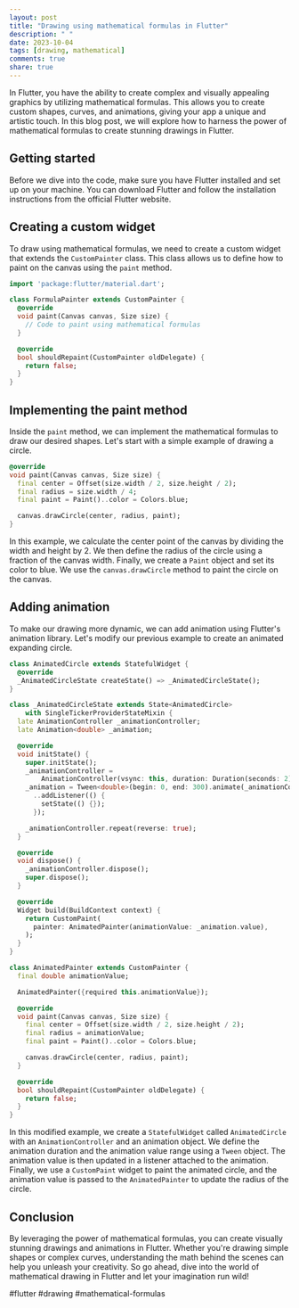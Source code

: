 ```yaml
---
layout: post
title: "Drawing using mathematical formulas in Flutter"
description: " "
date: 2023-10-04
tags: [drawing, mathematical]
comments: true
share: true
---
```


In Flutter, you have the ability to create complex and visually appealing graphics by utilizing mathematical formulas. This allows you to create custom shapes, curves, and animations, giving your app a unique and artistic touch. In this blog post, we will explore how to harness the power of mathematical formulas to create stunning drawings in Flutter.

## Getting started

Before we dive into the code, make sure you have Flutter installed and set up on your machine. You can download Flutter and follow the installation instructions from the official Flutter website.

## Creating a custom widget

To draw using mathematical formulas, we need to create a custom widget that extends the `CustomPainter` class. This class allows us to define how to paint on the canvas using the `paint` method.

```dart
import 'package:flutter/material.dart';

class FormulaPainter extends CustomPainter {
  @override
  void paint(Canvas canvas, Size size) {
    // Code to paint using mathematical formulas
  }

  @override
  bool shouldRepaint(CustomPainter oldDelegate) {
    return false;
  }
}
```

## Implementing the paint method

Inside the `paint` method, we can implement the mathematical formulas to draw our desired shapes. Let's start with a simple example of drawing a circle.

```dart
@override
void paint(Canvas canvas, Size size) {
  final center = Offset(size.width / 2, size.height / 2);
  final radius = size.width / 4;
  final paint = Paint()..color = Colors.blue;

  canvas.drawCircle(center, radius, paint);
}
```

In this example, we calculate the center point of the canvas by dividing the width and height by 2. We then define the radius of the circle using a fraction of the canvas width. Finally, we create a `Paint` object and set its color to blue. We use the `canvas.drawCircle` method to paint the circle on the canvas.

## Adding animation

To make our drawing more dynamic, we can add animation using Flutter's animation library. Let's modify our previous example to create an animated expanding circle.

```dart
class AnimatedCircle extends StatefulWidget {
  @override
  _AnimatedCircleState createState() => _AnimatedCircleState();
}

class _AnimatedCircleState extends State<AnimatedCircle>
    with SingleTickerProviderStateMixin {
  late AnimationController _animationController;
  late Animation<double> _animation;

  @override
  void initState() {
    super.initState();
    _animationController =
        AnimationController(vsync: this, duration: Duration(seconds: 2));
    _animation = Tween<double>(begin: 0, end: 300).animate(_animationController)
      ..addListener(() {
        setState(() {});
      });

    _animationController.repeat(reverse: true);
  }

  @override
  void dispose() {
    _animationController.dispose();
    super.dispose();
  }

  @override
  Widget build(BuildContext context) {
    return CustomPaint(
      painter: AnimatedPainter(animationValue: _animation.value),
    );
  }
}

class AnimatedPainter extends CustomPainter {
  final double animationValue;

  AnimatedPainter({required this.animationValue});

  @override
  void paint(Canvas canvas, Size size) {
    final center = Offset(size.width / 2, size.height / 2);
    final radius = animationValue;
    final paint = Paint()..color = Colors.blue;

    canvas.drawCircle(center, radius, paint);
  }

  @override
  bool shouldRepaint(CustomPainter oldDelegate) {
    return false;
  }
}
```

In this modified example, we create a `StatefulWidget` called `AnimatedCircle` with an `AnimationController` and an animation object. We define the animation duration and the animation value range using a `Tween` object. The animation value is then updated in a listener attached to the animation. Finally, we use a `CustomPaint` widget to paint the animated circle, and the animation value is passed to the `AnimatedPainter` to update the radius of the circle.

## Conclusion

By leveraging the power of mathematical formulas, you can create visually stunning drawings and animations in Flutter. Whether you're drawing simple shapes or complex curves, understanding the math behind the scenes can help you unleash your creativity. So go ahead, dive into the world of mathematical drawing in Flutter and let your imagination run wild!

#flutter #drawing #mathematical-formulas